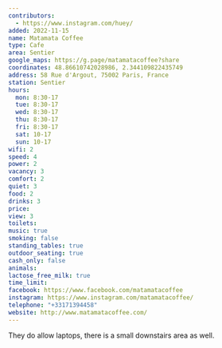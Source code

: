```yaml
---
contributors:
  - https://www.instagram.com/huey/
added: 2022-11-15
name: Matamata Coffee
type: Cafe
area: Sentier
google_maps: https://g.page/matamatacoffee?share
coordinates: 48.86610742028986, 2.344109822435749
address: 58 Rue d'Argout, 75002 Paris, France
station: Sentier
hours:
  mon: 8:30-17
  tue: 8:30-17
  wed: 8:30-17
  thu: 8:30-17
  fri: 8:30-17
  sat: 10-17
  sun: 10-17
wifi: 2
speed: 4
power: 2
vacancy: 3 
comfort: 2
quiet: 3
food: 2
drinks: 3
price: 
view: 3
toilets: 
music: true
smoking: false
standing_tables: true
outdoor_seating: true
cash_only: false
animals: 
lactose_free_milk: true
time_limit: 
facebook: https://www.facebook.com/matamatacoffee
instagram: https://www.instagram.com/matamatacoffee/
telephone: "+33171394458"
website: http://www.matamatacoffee.com/
---
```


They do allow laptops, there is a small downstairs area as well.
